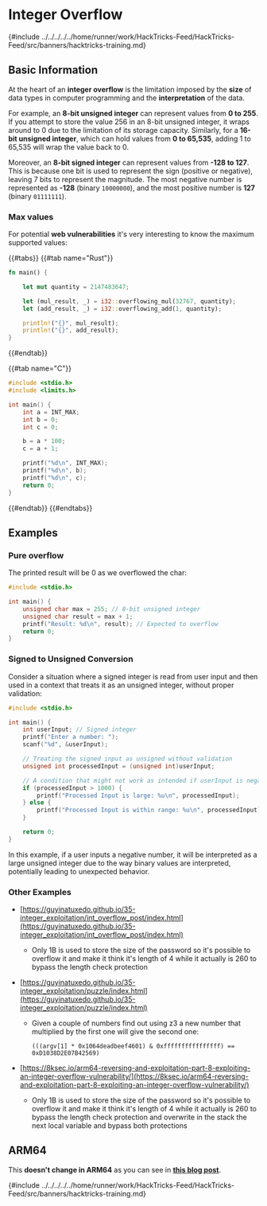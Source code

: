 # Integer Overflow

{#include ../../../../../home/runner/work/HackTricks-Feed/HackTricks-Feed/src/banners/hacktricks-training.md}

## Basic Information

At the heart of an **integer overflow** is the limitation imposed by the **size** of data types in computer programming and the **interpretation** of the data.

For example, an **8-bit unsigned integer** can represent values from **0 to 255**. If you attempt to store the value 256 in an 8-bit unsigned integer, it wraps around to 0 due to the limitation of its storage capacity. Similarly, for a **16-bit unsigned integer**, which can hold values from **0 to 65,535**, adding 1 to 65,535 will wrap the value back to 0.

Moreover, an **8-bit signed integer** can represent values from **-128 to 127**. This is because one bit is used to represent the sign (positive or negative), leaving 7 bits to represent the magnitude. The most negative number is represented as **-128** (binary `10000000`), and the most positive number is **127** (binary `01111111`).

### Max values

For potential **web vulnerabilities** it's very interesting to know the maximum supported values:

{{#tabs}}
{{#tab name="Rust"}}

```rust
fn main() {

    let mut quantity = 2147483647;

    let (mul_result, _) = i32::overflowing_mul(32767, quantity);
    let (add_result, _) = i32::overflowing_add(1, quantity);

    println!("{}", mul_result);
    println!("{}", add_result);
}
```

{{#endtab}}

{{#tab name="C"}}

```c
#include <stdio.h>
#include <limits.h>

int main() {
    int a = INT_MAX;
    int b = 0;
    int c = 0;

    b = a * 100;
    c = a + 1;

    printf("%d\n", INT_MAX);
    printf("%d\n", b);
    printf("%d\n", c);
    return 0;
}
```

{{#endtab}}
{{#endtabs}}

## Examples

### Pure overflow

The printed result will be 0 as we overflowed the char:

```c
#include <stdio.h>

int main() {
    unsigned char max = 255; // 8-bit unsigned integer
    unsigned char result = max + 1;
    printf("Result: %d\n", result); // Expected to overflow
    return 0;
}
```

### Signed to Unsigned Conversion

Consider a situation where a signed integer is read from user input and then used in a context that treats it as an unsigned integer, without proper validation:

```c
#include <stdio.h>

int main() {
    int userInput; // Signed integer
    printf("Enter a number: ");
    scanf("%d", &userInput);

    // Treating the signed input as unsigned without validation
    unsigned int processedInput = (unsigned int)userInput;

    // A condition that might not work as intended if userInput is negative
    if (processedInput > 1000) {
        printf("Processed Input is large: %u\n", processedInput);
    } else {
        printf("Processed Input is within range: %u\n", processedInput);
    }

    return 0;
}
```

In this example, if a user inputs a negative number, it will be interpreted as a large unsigned integer due to the way binary values are interpreted, potentially leading to unexpected behavior.

### Other Examples

- [https://guyinatuxedo.github.io/35-integer_exploitation/int_overflow_post/index.html](https://guyinatuxedo.github.io/35-integer_exploitation/int_overflow_post/index.html)
  - Only 1B is used to store the size of the password so it's possible to overflow it and make it think it's length of 4 while it actually is 260 to bypass the length check protection
- [https://guyinatuxedo.github.io/35-integer_exploitation/puzzle/index.html](https://guyinatuxedo.github.io/35-integer_exploitation/puzzle/index.html)

  - Given a couple of numbers find out using z3 a new number that multiplied by the first one will give the second one:

    ```
    (((argv[1] * 0x1064deadbeef4601) & 0xffffffffffffffff) == 0xD1038D2E07B42569)
    ```

- [https://8ksec.io/arm64-reversing-and-exploitation-part-8-exploiting-an-integer-overflow-vulnerability/](https://8ksec.io/arm64-reversing-and-exploitation-part-8-exploiting-an-integer-overflow-vulnerability/)
  - Only 1B is used to store the size of the password so it's possible to overflow it and make it think it's length of 4 while it actually is 260 to bypass the length check protection and overwrite in the stack the next local variable and bypass both protections

## ARM64

This **doesn't change in ARM64** as you can see in [**this blog post**](https://8ksec.io/arm64-reversing-and-exploitation-part-8-exploiting-an-integer-overflow-vulnerability/).

{#include ../../../../../home/runner/work/HackTricks-Feed/HackTricks-Feed/src/banners/hacktricks-training.md}


